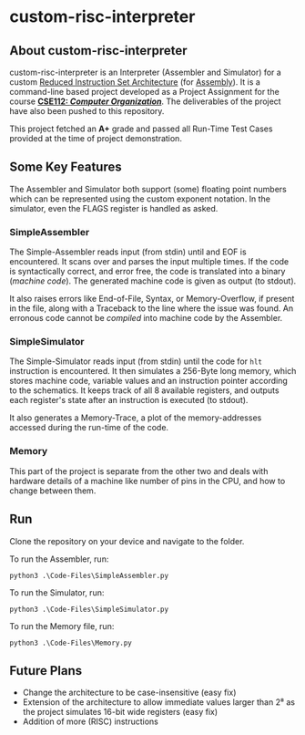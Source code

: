 # custom-risc-interpreter

## About custom-risc-interpreter

custom-risc-interpreter is an Interpreter (Assembler and Simulator) for a custom [Reduced Instruction Set Architecture](https://en.wikipedia.org/wiki/Reduced_instruction_set_computer) (for [Assembly](https://en.wikipedia.org/wiki/Assembly_language)). It is a command-line based project developed as a Project Assignment for the course [<b>CSE112: *Computer Organization*</b>](http://techtree.iiitd.edu.in/viewDescription/filename?=CSE112). The deliverables of the project have also been pushed to this repository. 

This project fetched an <b>A+</b> grade and passed all Run-Time Test Cases provided at the time of project demonstration.

## Some Key Features

The Assembler and Simulator both support (some) floating point numbers which can be represented using the custom exponent notation. In the simulator, even the FLAGS register is handled as asked.

### SimpleAssembler

The Simple-Assembler reads input (from stdin) until and EOF is encountered. It scans over and parses the input multiple times. If the code is syntactically correct, and error free, the code is translated into a binary (*machine code*). The generated machine code is given as output (to stdout).

It also raises errors like End-of-File, Syntax, or Memory-Overflow, if present in the file, along with a Traceback to the line where the issue was found. An erronous code cannot be *compiled* into machine code by the Assembler.

### SimpleSimulator

The Simple-Simulator reads input (from stdin) until the code for `hlt` instruction is encountered. It then simulates a 256-Byte long memory, which stores machine code, variable values and an instruction pointer according to the schematics. It keeps track of all 8 available registers, and outputs each register's state after an instruction is executed (to stdout). 

It also generates a Memory-Trace, a plot of the memory-addresses accessed during the run-time of the code.

### Memory

This part of the project is separate from the other two and deals with hardware details of a machine like number of pins in the CPU, and how to change between them.

## Run

Clone the repository on your device and navigate to the folder.

To run the Assembler, run:
```
python3 .\Code-Files\SimpleAssembler.py
```

To run the Simulator, run:
```
python3 .\Code-Files\SimpleSimulator.py
```

To run the Memory file, run:
```
python3 .\Code-Files\Memory.py
```

## Future Plans

- Change the architecture to be case-insensitive (easy fix)
- Extension of the architecture to allow immediate values larger than 2⁸ as the project simulates 16-bit wide registers (easy fix)
- Addition of more (RISC) instructions
